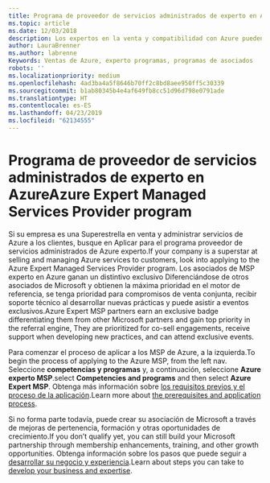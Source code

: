 ```yaml
---
title: Programa de proveedor de servicios administrados de experto en Azure | Centro de partners
ms.topic: article
ms.date: 12/03/2018
description: Los expertos en la venta y compatibilidad con Azure pueden aplicar para que el MSP experto de Azure
author: LauraBrenner
ms.author: labrenne
Keywords: Ventas de Azure, experto programas, programas de asociados
robots: ''
ms.localizationpriority: medium
ms.openlocfilehash: 4ad3ba4a5f8646b70ff2c8bd8aee950ff5c30339
ms.sourcegitcommit: b1ab80345b4e4af649fb8cc51d96d798e0791ade
ms.translationtype: HT
ms.contentlocale: es-ES
ms.lasthandoff: 04/23/2019
ms.locfileid: "62134555"
---
```

# <a name="azure-expert-managed-services-provider-program"></a><span data-ttu-id="d1df2-104">Programa de proveedor de servicios administrados de experto en Azure</span><span class="sxs-lookup"><span data-stu-id="d1df2-104">Azure Expert Managed Services Provider program</span></span>


<span data-ttu-id="d1df2-105">Si su empresa es una Superestrella en venta y administrar servicios de Azure a los clientes, busque en Aplicar para el programa proveedor de servicios administrados de Azure experto.</span><span class="sxs-lookup"><span data-stu-id="d1df2-105">If your company is a superstar at selling and managing Azure services to customers, look into applying to the Azure Expert Managed Services Provider program.</span></span> <span data-ttu-id="d1df2-106">Los asociados de MSP experto en Azure ganan un distintivo exclusivo Diferenciándose de otros asociados de Microsoft y obtienen la máxima prioridad en el motor de referencia, se tenga prioridad para compromisos de venta conjunta, recibir soporte técnico al desarrollar nuevas prácticas y puede asistir a eventos exclusivos.</span><span class="sxs-lookup"><span data-stu-id="d1df2-106">Azure Expert MSP partners earn an exclusive badge differentiating them from other Microsoft partners and gain top priority in the referral engine, They are prioritized for co-sell engagements, receive support when developing new practices, and can attend exclusive events.</span></span>

<span data-ttu-id="d1df2-107">Para comenzar el proceso de aplicar a los MSP de Azure, a la izquierda.</span><span class="sxs-lookup"><span data-stu-id="d1df2-107">To begin the process of applying to the Azure MSP, from the left nav.</span></span> <span data-ttu-id="d1df2-108">Seleccione **competencias y programas** y, a continuación, seleccione **Azure experto MSP**.</span><span class="sxs-lookup"><span data-stu-id="d1df2-108">select **Competencies and programs** and then select **Azure Expert MSP**.</span></span> <span data-ttu-id="d1df2-109">Obtenga más información sobre [los requisitos previos y el proceso de la aplicación](https://partner.microsoft.com/membership/azure-expert-msp).</span><span class="sxs-lookup"><span data-stu-id="d1df2-109">Learn more about [the prerequisites and application process](https://partner.microsoft.com/membership/azure-expert-msp).</span></span> 

<span data-ttu-id="d1df2-110">Si no forma parte todavía, puede crear su asociación de Microsoft a través de mejoras de pertenencia, formación y otras oportunidades de crecimiento.</span><span class="sxs-lookup"><span data-stu-id="d1df2-110">If you don’t qualify yet, you can still build your Microsoft partnership through membership enhancements, training, and other growth opportunities.</span></span>
<span data-ttu-id="d1df2-111">Obtenga información sobre los pasos que puede seguir a [desarrollar su negocio y experiencia](https://partner.microsoft.com/membership/azure-expert-msp).</span><span class="sxs-lookup"><span data-stu-id="d1df2-111">Learn about steps you can take to [develop your business and expertise](https://partner.microsoft.com/membership/azure-expert-msp).</span></span>

